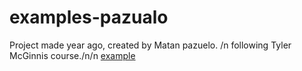 # examples-pazualo
Project made year ago, created by Matan pazuelo. /n
following Tyler McGinnis course./n/n 
[example](https://reactfundamentals-4eb32.firebaseapp.com/"Git-Battle")
